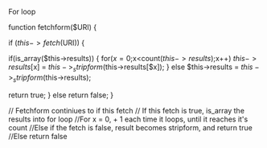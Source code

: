 For loop


function fetchform($URI)
{

if ($this->fetch($URI))
{

if(is_array($this->results))
{
for($x=0;$x<count($this->results);$x++)
$this->results[$x] = $this->_stripform($this->results[$x]);
}
else
$this->results = $this->_stripform($this->results);

return true;
}
else
return false;
}

// Fetchform continiues to if this fetch
    // If this fetch is true, is_array the results into for loop
        //For x = 0, + 1 each time it loops, until it reaches it's count
    //Else if the fetch is false, result becomes stripform, and  return true
//Else return false